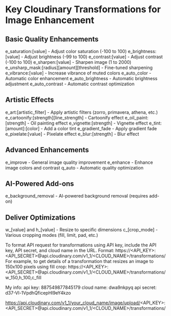 # Key Cloudinary Transformations for Image Enhancement

## Basic Quality Enhancements
e_saturation:[value] - Adjust color saturation (-100 to 100)
e_brightness:[value] - Adjust brightness (-99 to 100)
e_contrast:[value] - Adjust contrast (-100 to 100)
e_sharpen:[value] - Sharpen image (1 to 2000)
e_unsharp_mask:[radius][amount][threshold] - Fine-tuned sharpening
e_vibrance:[value] - Increase vibrance of muted colors
e_auto_color - Automatic color enhancement
e_auto_brightness - Automatic brightness adjustment
e_auto_contrast - Automatic contrast optimization

## Artistic Effects
e_art:[artistic_filter] - Apply artistic filters (zorro, primavera, athena, etc.)
e_cartoonify:[strength][line_strength] - Cartoonify effect
e_oil_paint:[strength] - Oil painting effect
e_vignette:[strength] - Vignette effect
e_tint:[amount]:[color] - Add a color tint
e_gradient_fade - Apply gradient fade
e_pixelate:[value] - Pixelate effect
e_blur:[strength] - Blur effect

## Advanced Enhancements
e_improve - General image quality improvement
e_enhance - Enhance image colors and contrast
q_auto - Automatic quality optimization

## AI-Powered Add-ons
e_background_removal - AI-powered background removal (requires add-on)

## Deliver Optimizations
w_[value] and h_[value] - Resize to specific dimensions
c_[crop_mode] - Various cropping modes (fill, limit, pad, etc.)

To format API request for transformations using API key, include the API key, API secret, and cloud name in the URL. 
Format:
https://<API_KEY>:<API_SECRET>@api.cloudinary.com/v1_1/<CLOUD_NAME>/transformations/<TRANSFORMATION>
For example, to get details of a transformation that resizes an image to 150x100 pixels using fill crop:
https://<API_KEY>:<API_SECRET>@api.cloudinary.com/v1_1/<CLOUD_NAME>/transformations/w_150,h_100,c_fill

My info: 
api key: 887549877845179
cloud name: dwa9nkpyq
api secret: d37-Vl-1VpdhQficepHl9eY4kzo

https://api.cloudinary.com/v1_1/your_cloud_name/image/upload/<API_KEY>:<API_SECRET>@api.cloudinary.com/v1_1/<CLOUD_NAME>/transformations/<TRANSFORMATION>